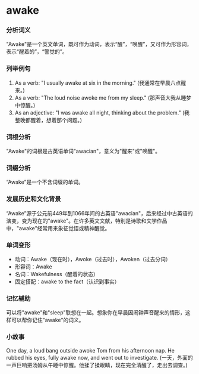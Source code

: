 # awake

### 分析词义

  

"Awake"是一个英文单词，既可作为动词，表示“醒”，“唤醒”，又可作为形容词，表示“醒着的”，“警觉的”。

  

### 列举例句

  

1.  As a verb: "I usually awake at six in the morning." (我通常在早晨六点醒来。)
2.  As a verb: "The loud noise awoke me from my sleep." (那声音大我从睡梦中惊醒。)
3.  As an adjective: "I was awake all night, thinking about the problem." (我整晚都醒着，想着那个问题。)

  

### 词根分析

  

"Awake"的词根是古英语单词"awacian"，意义为"醒来"或"唤醒"。

  

### 词缀分析

  

“Awake”是一个不含词缀的单词。

  

### 发展历史和文化背景

  

“Awake”源于公元前449年到1066年间的古英语"awacian"，后来经过中古英语的演变，变为现在的"awake"。在许多英文文献，特别是诗歌和文学作品中，"awake"经常用来象征觉悟或精神醒觉。

  

### 单词变形

  

*   动词：Awake（现在时），Awoke（过去时），Awoken（过去分词）
*   形容词：Awake
*   名词：Wakefulness（醒着的状态）
*   固定搭配：awake to the fact（认识到事实）

  

### 记忆辅助

  

可以将"awake"和"sleep"联想在一起。想象你在早晨因闹钟声音醒来的情形，这样可以帮你记住"awake"的词义。

  

### 小故事

  

One day, a loud bang outside awoke Tom from his afternoon nap. He rubbed his eyes, fully awake now, and went out to investigate. (一天，外面的一声巨响把汤姆从午睡中惊醒。他揉了揉眼睛，现在完全清醒了，走出去调查。)
